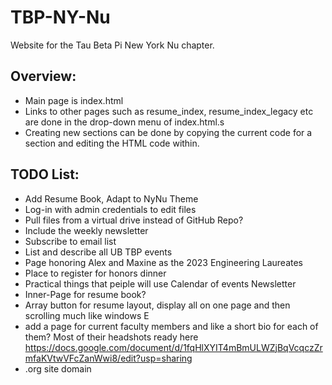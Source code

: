 # TBP-NY-Nu
Website for the Tau Beta Pi New York Nu chapter.

## Overview:
- Main page is index.html
- Links to other pages such as resume_index, resume_index_legacy etc are done in the drop-down menu of index.html.s
- Creating new sections can be done by copying the current code for a section and editing the HTML code within. 

## TODO List:
- Add Resume Book, Adapt to NyNu Theme
- Log-in with admin credentials to edit files
- Pull files from a virtual drive instead of GitHub Repo?
- Include the weekly newsletter
- Subscribe to email list
- List and describe all UB TBP events
- Page honoring Alex and Maxine as the 2023 Engineering Laureates
- Place to register for honors dinner
- Practical things that peiple will use
    Calendar of events
    Newsletter
- Inner-Page for resume book?
- Array button for resume layout, display all on one page and then scrolling much like windows E
- add a page for current faculty members and like a short bio for each of them? Most of their headshots ready here https://docs.google.com/document/d/1fqHlXYIT4mBmULWZjBqVcqczZrmfaKVtwVFcZanWwi8/edit?usp=sharing
- .org site domain
